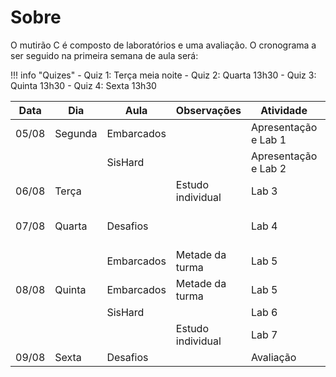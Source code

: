 # Sobre

O mutirão C é composto de laboratórios e uma avaliação. O cronograma a ser seguido na primeira semana de aula será:

!!! info "Quizes"
    - Quiz 1: Terça meia noite
    - Quiz 2: Quarta 13h30
    - Quiz 3: Quinta 13h30
    - Quiz 4: Sexta 13h30

| Data  | Dia     | Aula       | Observações       | Atividade            | Conteúdo                   |
|-------|---------|------------|-------------------|----------------------|----------------------------|
| 05/08 | Segunda | Embarcados |                   | Apresentação e Lab 1 | Conceitos básicos          |
|       |         | SisHard    |                   | Apresentação e Lab 2 | Lógica de programação      |
| 06/08 | Terça   |            | Estudo individual | Lab 3                | Compilação com GCC         |
| 07/08 | Quarta  | Desafios   |                   | Lab 4                | Arrays, strings e matrizes |
|       |         | Embarcados | Metade da turma   | Lab 5                | Ponteiros e structs        |
| 08/08 | Quinta  | Embarcados | Metade da turma   | Lab 5                | Ponteiros e structs        |
|       |         | SisHard    |                   | Lab 6                | Prática                    |
|       |         |            | Estudo individual | Lab 7                | Escopo de variáveis        |
| 09/08 | Sexta   | Desafios   |                   | Avaliação            | Prova                      |
